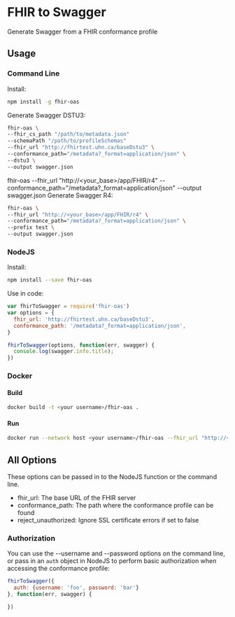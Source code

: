 # FHIR to Swagger
Generate Swagger from a FHIR conformance profile

## Usage
### Command Line
Install:
```bash
npm install -g fhir-oas
```

Generate Swagger DSTU3:
```bash
fhir-oas \
--fhir_cs_path "/path/to/metadata.json"
--schemaPath "/path/to/profileSchemas"
--fhir_url "http://fhirtest.uhn.ca/baseDstu3" \
--conformance_path="/metadata?_format=application/json" \
--dstu3 \
--output swagger.json
```
fhir-oas --fhir_url "http://<your_base>/app/FHIR/r4" --conformance_path="/metadata?_format=application/json" --output swagger.json 
Generate Swagger R4:
```bash
fhir-oas \
--fhir_url "http://<your_base>/app/FHIR/r4" \
--conformance_path="/metadata?_format=application/json" \
--prefix test \
--output swagger.json
```

### NodeJS
Install:
```bash
npm install --save fhir-oas
```

Use in code:
```js
var fhirToSwagger = require('fhir-oas')
var options = {
  fhir_url: 'http://fhirtest.uhn.ca/baseDstu3',
  conformance_path: '/metadata?_format=application/json',
}

fhirToSwagger(options, function(err, swagger) {
  console.log(swagger.info.title);
})
```

### Docker
#### Build
```bash
docker build -t <your username>/fhir-oas .
```

#### Run
```bash
docker run --network host <your username>/fhir-oas --fhir_url "http://<your_base>/app/FHIR/r4" --conformance_path="/metadata?_format=application/json" --r4 
```

## All Options

These options can be passed in to the NodeJS function or the command line.

* fhir_url: The base URL of the FHIR server
* conformance_path: The path where the conformance profile can be found
* reject_unauthorized: Ignore SSL certificate errors if set to false

### Authorization

You can use the --username and --password options on the command line, or pass in an `auth` object in NodeJS
to perform basic authorization when accessing the conformance profile:

```js
fhirToSwagger({
  auth: {username: 'foo', password: 'bar'}
}, function(err, swagger) {

})
```

